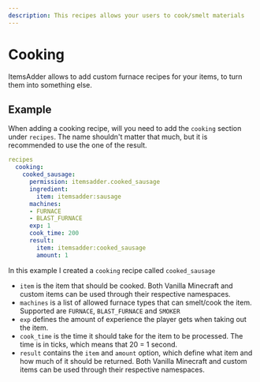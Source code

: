 ```yaml
---
description: This recipes allows your users to cook/smelt materials
---
```


# Cooking

ItemsAdder allows to add custom furnace recipes for your items, to turn them into something else.

## Example

When adding a cooking recipe, will you need to add the `cooking` section under `recipes`. The name shouldn't matter that much, but it is recommended to use the one of the result.

```yaml
recipes
  cooking:
    cooked_sausage:
      permission: itemsadder.cooked_sausage
      ingredient:
        item: itemsadder:sausage
      machines:
      - FURNACE
      - BLAST_FURNACE
      exp: 1
      cook_time: 200
      result:
        item: itemsadder:cooked_sausage
        amount: 1
```

In this example I created a `cooking` recipe called `cooked_sausage`

* `item` is the item that should be cooked. Both Vanilla Minecraft and custom items can be used through their respective namespaces.
* `machines` is a list of allowed furnace types that can smelt/cook the item. Supported are `FURNACE`, `BLAST_FURNACE` and `SMOKER`
* `exp` defines the amount of experience the player gets when taking out the item.
* `cook_time` is the time it should take for the item to be processed. The time is in ticks, which means that 20 = 1 second.
* `result` contains the `item` and `amount` option, which define what item and how much of it should be returned. Both Vanilla Minecraft and custom items can be used through their respective namespaces.
